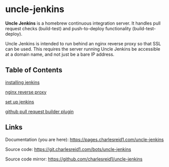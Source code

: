 # uncle-jenkins

**Uncle Jenkins** is a homebrew continuous integration server.
It handles pull request checks (build-test) and push-to-deploy 
functionality (build-test-deploy).

Uncle Jenkins is intended to run behind an nginx reverse proxy
so that SSL can be used. This requires the server running 
Uncle Jenkins be accessible at a domain name, and not just be
a bare IP address.

## Table of Contents

[installing jenkins](installing.md)

[nginx reverse proxy](nginx.md)

[set up jenkins](setup.md)

[github pull request builder plugin](ghprb.md)

## Links

Documentation (you are here): <https://pages.charlesreid1.com/uncle-jenkins>

Source code: <https://git.charlesreid1.com/bots/uncle-jenkins>

Source code mirror: <https://github.com/charlesreid1/uncle-jenkins>



